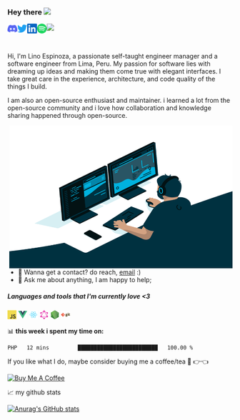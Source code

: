 ### Hey there <img src="https://media.giphy.com/media/hvRJCLFzcasrR4ia7z/giphy.gif" width="25px">
<a href="https://discord.gg/wmc5vRFt">
  <img align="left" alt="Lino Espinoza's Discord" width="22px" src="https://raw.githubusercontent.com/cloudcatwannabe/cloudcatwannabe/main/assets/discord.svg" />
</a>
<a href="https://twitter.com/devcatwannabe">
  <img align="left" alt="Lino Espinoza | Twitter" width="22px" src="https://raw.githubusercontent.com/cloudcatwannabe/cloudcatwannabe/main/assets/twitter.svg" />
</a>
<a href="https://www.linkedin.com/in/linoespinoza/">
  <img align="left" alt="Lino Espinoza's LinkedIN" width="22px" src="https://raw.githubusercontent.com/cloudcatwannabe/cloudcatwannabe/main/assets/linkedin.svg" />
</a>
<a href="https://open.spotify.com/user/12122680295">
  <img align="left" alt="Lino Espinoza's Spotify" width="22px" src="https://raw.githubusercontent.com/cloudcatwannabe/cloudcatwannabe/main/assets/spotify.svg" />
</a>

![](https://visitor-badge.glitch.me/badge?page_id=cloudcatwannabe.cloudcatwannabe)

<br />

Hi, I'm Lino Espinoza, a passionate self-taught engineer manager and a software engineer from Lima, Peru. My passion for software lies with dreaming up ideas and making them come true with elegant interfaces. I take great care in the experience, architecture, and code quality of the things I build.

I am also an open-source enthusiast and maintainer. i learned a lot from the open-source community and i love how collaboration and knowledge sharing happened through open-source.


  <img align="right" alt="GIF" src="https://github.com/cloudcatwannabe/cloudcatwannabe/blob/main/code.gif?raw=true" width="500" height="320" />
  
- 💼  Wanna get a contact? do reach, [email](mailto:me@linoespinoza.ninja) :)
- 💬  Ask me about anything, I am happy to help;

##### Languages and tools that I'm currently love <3

<code><img height="20" src="https://raw.githubusercontent.com/github/explore/80688e429a7d4ef2fca1e82350fe8e3517d3494d/topics/javascript/javascript.png"></code>
<code><img height="20" src="https://raw.githubusercontent.com/github/explore/80688e429a7d4ef2fca1e82350fe8e3517d3494d/topics/vue/vue.png"></code>
<code><img height="20" src="https://raw.githubusercontent.com/github/explore/80688e429a7d4ef2fca1e82350fe8e3517d3494d/topics/react/react.png"></code>
<code><img height="20" src="https://raw.githubusercontent.com/github/explore/5c058a388828bb5fde0bcafd4bc867b5bb3f26f3/topics/graphql/graphql.png"></code>
<code><img height="20" src="https://raw.githubusercontent.com/github/explore/80688e429a7d4ef2fca1e82350fe8e3517d3494d/topics/nodejs/nodejs.png"></code>
<code><img height="20" src="https://raw.githubusercontent.com/github/explore/80688e429a7d4ef2fca1e82350fe8e3517d3494d/topics/git/git.png"></code>

📊 **this week i spent my time on:**
<!--START_SECTION:waka-->
```text
PHP   12 mins         █████████████████████████   100.00 % 
```
<!--END_SECTION:waka-->

If you like what I do, maybe consider buying me a coffee/tea 🥺 👉👈

<a href="https://www.buymeacoffee.com/linoespinoza" target="_blank"><img src="https://cdn.buymeacoffee.com/buttons/v2/default-red.png" alt="Buy Me A Coffee" width="150" ></a>

📈 my github stats

[![Anurag's GitHub stats](https://github-readme-stats.vercel.app/api?username=cloudcatwannabe)](https://github.com/cloudcatwannabe/github-readme-stats)





